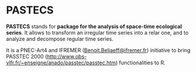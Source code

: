 # PASTECS

**PASTECS** stands for **package for the analysis of space-time ecological series**. It allows to transform an irregular time series into a relar one, and to analyze and decompose regular time series.

It is a PNEC-Art4 and IFREMER (<Benoit.Beliaeff@ifremer.fr>) initiative to bring PASSTEC 2000 (http://www.obs-vlfr.fr/~enseigne/anado/passtec/passtec.htm) functionalities to R.